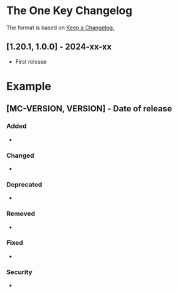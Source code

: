 # The One Key Changelog
The format is based on [Keep a Changelog](https://keepachangelog.com/en/1.0.0/),

## [1.20.1, 1.0.0] - 2024-xx-xx
- First release

# Example
## [MC-VERSION, VERSION] - Date of release
### Added
- 
### Changed
- 
### Deprecated
- 
### Removed
- 
### Fixed
- 
### Security
- 
